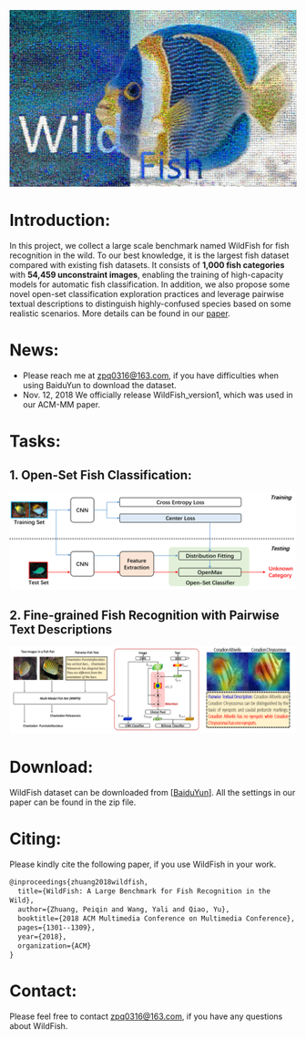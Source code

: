 ![image](/paper/WildFish_cover.jpg)


# Introduction:
In this project, we collect a large scale benchmark named WildFish for fish recognition in the wild. To our best knowledge, it is the largest fish dataset compared with existing fish datasets. It consists of **1,000 fish categories** with **54,459 unconstraint images**, enabling the training of high-capacity models for automatic fish classification. In addition, we also propose some novel open-set classification exploration practices and leverage pairwise textual descriptions to distinguish highly-confused species based on some realistic scenarios. More details can be found in our [paper](https://dl.acm.org/citation.cfm?id=3240616).

# News:
- Please reach me at zpq0316@163.com, if you have difficulties when using BaiduYun to download the dataset.
- Nov. 12, 2018 We officially release WildFish_version1, which was used in our ACM-MM paper.



# Tasks:
## 1. Open-Set Fish Classification:
![image](/paper/OpenSet_Framework.png)

## 2. Fine-grained Fish Recognition with Pairwise Text Descriptions
![image](/paper/pairwise.png)



# Download:
WildFish dataset can be downloaded from [[BaiduYun](https://pan.baidu.com/s/1tBO3EiWi-zHFfELsyjNbXA?pwd=01km)]. All the settings in our paper can be found in the zip file.

# Citing:
Please kindly cite the following paper, if you use WildFish in your work.

```
@inproceedings{zhuang2018wildfish,
  title={WildFish: A Large Benchmark for Fish Recognition in the Wild},
  author={Zhuang, Peiqin and Wang, Yali and Qiao, Yu},
  booktitle={2018 ACM Multimedia Conference on Multimedia Conference},
  pages={1301--1309},
  year={2018},
  organization={ACM}
}
```

# Contact:
Please feel free to contact zpq0316@163.com, if you have any questions about WildFish.


